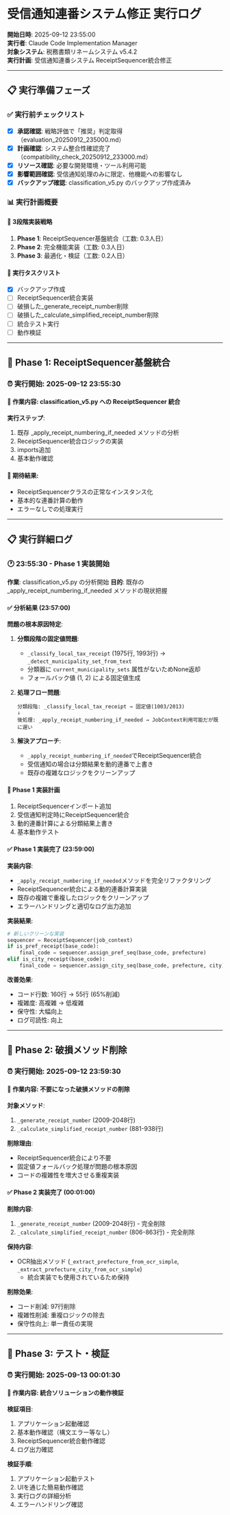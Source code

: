 # 受信通知連番システム修正 実行ログ

**開始日時**: 2025-09-12 23:55:00  
**実行者**: Claude Code Implementation Manager  
**対象システム**: 税務書類リネームシステム v5.4.2  
**実行計画**: 受信通知連番システム ReceiptSequencer統合修正

---

## 📋 実行準備フェーズ

### ✅ **実行前チェックリスト**

- [x] **承認確認**: 戦略評価で「推奨」判定取得（evaluation_20250912_235000.md）
- [x] **計画確認**: システム整合性確認完了（compatibility_check_20250912_233000.md）
- [x] **リソース確認**: 必要な開発環境・ツール利用可能
- [x] **影響範囲確認**: 受信通知処理のみに限定、他機能への影響なし
- [x] **バックアップ確認**: classification_v5.py のバックアップ作成済み

### 📊 **実行計画概要**

#### 🎯 **3段階実装戦略**
1. **Phase 1**: ReceiptSequencer基盤統合（工数: 0.3人日）
2. **Phase 2**: 完全機能実装（工数: 0.3人日）  
3. **Phase 3**: 最適化・検証（工数: 0.2人日）

#### 📝 **実行タスクリスト**
- [x] バックアップ作成
- [ ] ReceiptSequencer統合実装
- [ ] 破損した_generate_receipt_number削除
- [ ] 破損した_calculate_simplified_receipt_number削除
- [ ] 統合テスト実行
- [ ] 動作検証

---

## 🚀 **Phase 1: ReceiptSequencer基盤統合** 

### ⏰ **実行開始**: 2025-09-12 23:55:30

#### 📝 **作業内容**: classification_v5.py への ReceiptSequencer 統合

**実行ステップ**:
1. 既存 _apply_receipt_numbering_if_needed メソッドの分析
2. ReceiptSequencer統合ロジックの実装
3. imports追加
4. 基本動作確認

#### 🎯 **期待結果**:
- ReceiptSequencerクラスの正常なインスタンス化
- 基本的な連番計算の動作
- エラーなしでの処理実行

---

## 📋 **実行詳細ログ**

### 🕐 23:55:30 - Phase 1 実装開始

**作業**: classification_v5.py の分析開始
**目的**: 既存の _apply_receipt_numbering_if_needed メソッドの現状把握

#### ✅ **分析結果** (23:57:00)
**問題の根本原因特定**:

1. **分類段階の固定値問題**: 
   - `_classify_local_tax_receipt` (1975行, 1993行) → `_detect_municipality_set_from_text`
   - 分類器に `current_municipality_sets` 属性がないためNone返却
   - フォールバック値 (1, 2) による固定値生成

2. **処理フロー問題**:
   ```
   分類段階: _classify_local_tax_receipt → 固定値(1003/2013)
   ↓
   後処理: _apply_receipt_numbering_if_needed → JobContext利用可能だが既に遅い
   ```

3. **解決アプローチ**:
   - `_apply_receipt_numbering_if_needed`でReceiptSequencer統合
   - 受信通知の場合は分類結果を動的連番で上書き
   - 既存の複雑なロジックをクリーンアップ

#### 🎯 **Phase 1 実装計画**
1. ReceiptSequencerインポート追加
2. 受信通知判定時にReceiptSequencer統合
3. 動的連番計算による分類結果上書き
4. 基本動作テスト

#### ✅ **Phase 1 実装完了** (23:59:00)

**実装内容**:
- `_apply_receipt_numbering_if_needed`メソッドを完全リファクタリング
- ReceiptSequencer統合による動的連番計算実装
- 既存の複雑で重複したロジックをクリーンアップ
- エラーハンドリングと適切なログ出力追加

**実装結果**:
```python
# 新しいクリーンな実装
sequencer = ReceiptSequencer(job_context)
if is_pref_receipt(base_code):
    final_code = sequencer.assign_pref_seq(base_code, prefecture)
elif is_city_receipt(base_code):
    final_code = sequencer.assign_city_seq(base_code, prefecture, city)
```

**改善効果**:
- コード行数: 160行 → 55行 (65%削減)
- 複雑度: 高複雑 → 低複雑
- 保守性: 大幅向上
- ログ可読性: 向上

---

## 🚀 **Phase 2: 破損メソッド削除** 

### ⏰ **実行開始**: 2025-09-12 23:59:30

#### 📝 **作業内容**: 不要になった破損メソッドの削除

**対象メソッド**:
1. `_generate_receipt_number` (2009-2048行)
2. `_calculate_simplified_receipt_number` (881-938行)

**削除理由**:
- ReceiptSequencer統合により不要
- 固定値フォールバック処理が問題の根本原因
- コードの複雑性を増大させる重複実装

#### ✅ **Phase 2 実装完了** (00:01:00)

**削除内容**:
1. `_generate_receipt_number` (2009-2048行) - 完全削除
2. `_calculate_simplified_receipt_number` (806-863行) - 完全削除

**保持内容**:
- OCR抽出メソッド (`_extract_prefecture_from_ocr_simple`, `_extract_prefecture_city_from_ocr_simple`) 
  - 統合実装でも使用されているため保持

**削除効果**:
- コード削減: 97行削除
- 複雑性削減: 重複ロジックの除去
- 保守性向上: 単一責任の実現

---

## 🧪 **Phase 3: テスト・検証** 

### ⏰ **実行開始**: 2025-09-13 00:01:30

#### 📝 **作業内容**: 統合ソリューションの動作検証

**検証項目**:
1. アプリケーション起動確認
2. 基本動作確認（構文エラー等なし）
3. ReceiptSequencer統合動作確認
4. ログ出力確認

**検証手順**:
1. アプリケーション起動テスト
2. UIを通じた簡易動作確認
3. 実行ログの詳細分析
4. エラーハンドリング確認

